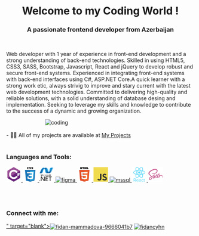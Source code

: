 <h1 align="center">Welcome to my Coding World !</h1>
<h3 align="center">A passionate frontend developer from Azerbaijan</h3>
<br/>
<p align="left">Web developer with 1 year of experience in
front-end development and a strong
understanding of back-end technologies.
Skilled in using HTML5, CSS3, SASS, Bootstrap,
Javascript, React and jQuery to develop robust and
secure front-end systems. Experienced in
integrating front-end systems with back-end
interfaces using C#, ASP.NET Core.A quick learner with a strong work etic, always strivig to improve and stary current with the latest web development technologies. Committed to delivering high-quality and reliable solutions, with a solid understanding of database desing and implementation. Seeking to leverage my skills and knowledge to contribute to the success of a dynamic and growing organization.</p>
<img align="right" alt="coding" width="400" src="https://user-images.githubusercontent.com/59734313/157189039-c09b3e38-9f42-42c0-ab54-14f1574190a7.gif">
<br/>
<br/>
- 👨‍💻 All of my projects are available at <a href="https://github.com/FidanMemmedova?tab=repositories">My Projects</a>
<br/>
<br/>
<h3 align="left">Languages and Tools:</h3>
<p align="left"> <a href="https://www.linkedin.com/in/mammadova-fidan/" target="_blank" rel="noreferrer"> <img src="https://raw.githubusercontent.com/devicons/devicon/master/icons/csharp/csharp-original.svg" alt="csharp" width="40" height="40"/> </a> <a href="https://www.w3schools.com/css/" target="_blank" rel="noreferrer"> <img src="https://raw.githubusercontent.com/devicons/devicon/master/icons/css3/css3-original-wordmark.svg" alt="css3" width="40" height="40"/> </a> <a href="https://dotnet.microsoft.com/" target="_blank" rel="noreferrer"> <img src="https://raw.githubusercontent.com/devicons/devicon/master/icons/dot-net/dot-net-original-wordmark.svg" alt="dotnet" width="40" height="40"/> </a> <a href="https://www.figma.com/" target="_blank" rel="noreferrer"> <img src="https://www.vectorlogo.zone/logos/figma/figma-icon.svg" alt="figma" width="40" height="40"/> </a> <a href="https://www.w3.org/html/" target="_blank" rel="noreferrer"> <img src="https://raw.githubusercontent.com/devicons/devicon/master/icons/html5/html5-original-wordmark.svg" alt="html5" width="40" height="40"/> </a> <a href="https://developer.mozilla.org/en-US/docs/Web/JavaScript" target="_blank" rel="noreferrer"> <img src="https://raw.githubusercontent.com/devicons/devicon/master/icons/javascript/javascript-original.svg" alt="javascript" width="40" height="40"/> </a> <a href="https://www.microsoft.com/en-us/sql-server" target="_blank" rel="noreferrer"> <img src="https://www.svgrepo.com/show/303229/microsoft-sql-server-logo.svg" alt="mssql" width="40" height="40"/> </a> <a href="https://reactjs.org/" target="_blank" rel="noreferrer"> <img src="https://raw.githubusercontent.com/devicons/devicon/master/icons/react/react-original-wordmark.svg" alt="react" width="40" height="40"/> </a> <a href="https://sass-lang.com" target="_blank" rel="noreferrer"> <img src="https://raw.githubusercontent.com/devicons/devicon/master/icons/sass/sass-original.svg" alt="sass" width="40" height="40"/> </a> </p>
<br/>
<br/>
<h3 align="left">Connect with me:</h3>
<p align="left">
<a href=www.linkedin.com/in/
mammadova-fidan

" target="blank"><img align="center" src="https://raw.githubusercontent.com/rahuldkjain/github-profile-readme-generator/master/src/images/icons/Social/linked-in-alt.svg" alt="fidan-mammadova-9666041b7" height="30" width="40" /></a>
<a href="https://instagram.com/fidancyhn" target="blank"><img align="center" src="https://raw.githubusercontent.com/rahuldkjain/github-profile-readme-generator/master/src/images/icons/Social/instagram.svg" alt="fidancyhn" height="30" width="40" /></a>
</p>

